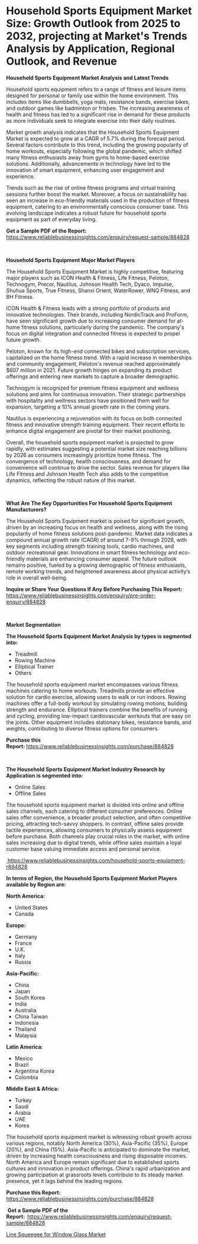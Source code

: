 <p><h1>Household Sports Equipment Market Size: Growth Outlook from 2025 to 2032, projecting at Market's Trends Analysis by Application, Regional Outlook, and Revenue</h1></p><p><strong>Household Sports Equipment Market Analysis and Latest Trends</strong></p>
<p><p>Household sports equipment refers to a range of fitness and leisure items designed for personal or family use within the home environment. This includes items like dumbbells, yoga mats, resistance bands, exercise bikes, and outdoor games like badminton or frisbee. The increasing awareness of health and fitness has led to a significant rise in demand for these products as more individuals seek to integrate exercise into their daily routines.</p><p>Market growth analysis indicates that the Household Sports Equipment Market is expected to grow at a CAGR of 5.7% during the forecast period. Several factors contribute to this trend, including the growing popularity of home workouts, especially following the global pandemic, which shifted many fitness enthusiasts away from gyms to home-based exercise solutions. Additionally, advancements in technology have led to the innovation of smart equipment, enhancing user engagement and experience.</p><p>Trends such as the rise of online fitness programs and virtual training sessions further boost the market. Moreover, a focus on sustainability has seen an increase in eco-friendly materials used in the production of fitness equipment, catering to an environmentally conscious consumer base. This evolving landscape indicates a robust future for household sports equipment as part of everyday living.</p></p>
<p><strong>Get a Sample PDF of the Report:&nbsp;</strong> <a href="https://www.reliablebusinessinsights.com/enquiry/request-sample/884828?utm_campaign=2220&utm_medium=2&utm_source=Github&utm_content=ia&utm_term=09022025&utm_id=household-sports-equipment">https://www.reliablebusinessinsights.com/enquiry/request-sample/884828</a></p>
<p>&nbsp;</p>
<p><strong>Household Sports Equipment Major Market Players</strong></p>
<p><p>The Household Sports Equipment Market is highly competitive, featuring major players such as ICON Health & Fitness, Life Fitness, Peloton, Technogym, Precor, Nautilus, Johnson Health Tech, Dyaco, Impulse, Shuhua Sports, True Fitness, Shanxi Orient, WaterRower, WNQ Fitness, and BH Fitness. </p><p>ICON Health & Fitness leads with a strong portfolio of products and innovative technologies. Their brands, including NordicTrack and ProForm, have seen significant growth due to increasing consumer demand for at-home fitness solutions, particularly during the pandemic. The company's focus on digital integration and connected fitness is expected to propel future growth.</p><p>Peloton, known for its high-end connected bikes and subscription services, capitalized on the home fitness trend. With a rapid increase in memberships and community engagement, Peloton's revenue reached approximately $607 million in 2021. Future growth hinges on expanding its product offerings and entering new markets to capture a broader demographic.</p><p>Technogym is recognized for premium fitness equipment and wellness solutions and aims for continuous innovation. Their strategic partnerships with hospitality and wellness sectors have positioned them well for expansion, targeting a 10% annual growth rate in the coming years.</p><p>Nautilus is experiencing a rejuvenation with its focus on both connected fitness and innovative strength training equipment. Their recent efforts to enhance digital engagement are pivotal for their market positioning.</p><p>Overall, the household sports equipment market is projected to grow rapidly, with estimates suggesting a potential market size reaching billions by 2026 as consumers increasingly prioritize home fitness. The convergence of technology, health consciousness, and demand for convenience will continue to drive the sector. Sales revenue for players like Life Fitness and Johnson Health Tech also adds to the competitive dynamics, reflecting the robust nature of this market.</p></p>
<p>&nbsp;</p>
<p><strong>What Are The Key Opportunities For Household Sports Equipment Manufacturers?</strong></p>
<p><p>The Household Sports Equipment market is poised for significant growth, driven by an increasing focus on health and wellness, along with the rising popularity of home fitness solutions post-pandemic. Market data indicates a compound annual growth rate (CAGR) of around 7-9% through 2028, with key segments including strength training tools, cardio machines, and outdoor recreational gear. Innovations in smart fitness technology and eco-friendly materials are enhancing consumer appeal. The future outlook remains positive, fueled by a growing demographic of fitness enthusiasts, remote working trends, and heightened awareness about physical activity’s role in overall well-being.</p></p>
<p><strong>Inquire or Share Your Questions If Any Before Purchasing This Report:</strong> <a href="https://www.reliablebusinessinsights.com/enquiry/pre-order-enquiry/884828?utm_campaign=2220&utm_medium=2&utm_source=Github&utm_content=ia&utm_term=09022025&utm_id=household-sports-equipment">https://www.reliablebusinessinsights.com/enquiry/pre-order-enquiry/884828</a></p>
<p>&nbsp;</p>
<p><strong>Market Segmentation</strong></p>
<p><strong>The Household Sports Equipment Market Analysis by types is segmented into:</strong></p>
<p><ul><li>Treadmill</li><li>Rowing Machine</li><li>Elliptical Trainer</li><li>Others</li></ul></p>
<p><p>The household sports equipment market encompasses various fitness machines catering to home workouts. Treadmills provide an effective solution for cardio exercise, allowing users to walk or run indoors. Rowing machines offer a full-body workout by simulating rowing motions, building strength and endurance. Elliptical trainers combine the benefits of running and cycling, providing low-impact cardiovascular workouts that are easy on the joints. Other equipment includes stationary bikes, resistance bands, and weights, contributing to diverse fitness options for consumers.</p></p>
<p><strong>Purchase this Report:&nbsp;</strong><a href="https://www.reliablebusinessinsights.com/purchase/884828?utm_campaign=2220&utm_medium=2&utm_source=Github&utm_content=ia&utm_term=09022025&utm_id=household-sports-equipment">https://www.reliablebusinessinsights.com/purchase/884828</a></p>
<p>&nbsp;</p>
<p><strong>The Household Sports Equipment Market Industry Research by Application is segmented into:</strong></p>
<p><ul><li>Online Sales</li><li>Offline Sales</li></ul></p>
<p><p>The household sports equipment market is divided into online and offline sales channels, each catering to different consumer preferences. Online sales offer convenience, a broader product selection, and often competitive pricing, attracting tech-savvy shoppers. In contrast, offline sales provide tactile experiences, allowing consumers to physically assess equipment before purchase. Both channels play crucial roles in the market, with online sales increasing due to digital trends, while offline sales maintain a loyal customer base valuing immediate access and personal service.</p></p>
<p><a href="https://www.reliablebusinessinsights.com/household-sports-equipment-r884828?utm_campaign=2220&utm_medium=2&utm_source=Github&utm_content=ia&utm_term=09022025&utm_id=household-sports-equipment">&nbsp;https://www.reliablebusinessinsights.com/household-sports-equipment-r884828</a></p>
<p><strong>In terms of Region, the Household Sports Equipment Market Players available by Region are:</strong></p>
<p>
    <p> <strong> North America: </strong>
        <ul>
            <li>United States</li>
            <li>Canada</li>
        </ul>
        </p> 
    <p> <strong> Europe: </strong>
        <ul>
            <li>Germany</li>
            <li>France</li>
            <li>U.K.</li>
            <li>Italy</li>
            <li>Russia</li>
        </ul>
        </p> 
    <p> <strong> Asia-Pacific: </strong>
        <ul>
            <li>China</li>
            <li>Japan</li>
            <li>South Korea</li>
            <li>India</li>
            <li>Australia</li>
            <li>China Taiwan</li>
            <li>Indonesia</li>
            <li>Thailand</li>
            <li>Malaysia</li>
        </ul>
        </p> 
    <p> <strong> Latin America: </strong>
        <ul>
            <li>Mexico</li>
            <li>Brazil</li>
            <li>Argentina Korea</li>
            <li>Colombia</li>
        </ul>
        </p> 
    <p> <strong> Middle East & Africa: </strong>
        <ul>
            <li>Turkey</li>
            <li>Saudi</li>
            <li>Arabia</li>
            <li>UAE</li>
            <li>Korea</li>
        </ul>
    </p>
    </p>
<p><p>The household sports equipment market is witnessing robust growth across various regions, notably North America (30%), Asia-Pacific (35%), Europe (20%), and China (15%). Asia-Pacific is anticipated to dominate the market, driven by increasing health consciousness and rising disposable incomes. North America and Europe remain significant due to established sports cultures and innovation in product offerings. China's rapid urbanization and growing participation at grassroots levels contribute to its steady market presence, yet it lags behind the leading regions.</p></p>
<p><strong>Purchase this Report: </strong><a href="https://www.reliablebusinessinsights.com/purchase/884828?utm_campaign=2220&utm_medium=2&utm_source=Github&utm_content=ia&utm_term=09022025&utm_id=household-sports-equipment">https://www.reliablebusinessinsights.com/purchase/884828</a></p>
<p>&nbsp;<strong>Get a Sample PDF of the Report:&nbsp;&nbsp;</strong><a href="https://www.reliablebusinessinsights.com/enquiry/request-sample/884828?utm_campaign=2220&utm_medium=2&utm_source=Github&utm_content=ia&utm_term=09022025&utm_id=household-sports-equipment">https://www.reliablebusinessinsights.com/enquiry/request-sample/884828</a></p>
<p><strong></strong></p>
<p><p><a href="https://github.com/norbeludie83/Market-Research-Report-List-1/blob/main/line-squeegee-for-window-glass-market.md?utm_campaign=2220&utm_medium=2&utm_source=Github&utm_content=ia&utm_term=09022025&utm_id=household-sports-equipment">Line Squeegee for Window Glass Market</a></p></p>